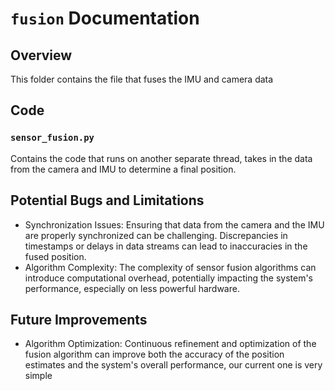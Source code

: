
# `fusion` Documentation
## Overview
This folder contains the file that fuses the IMU and camera data

## Code
### `sensor_fusion.py`
Contains the code that runs on another separate thread, takes in the data from the camera and IMU to determine a final position.

## Potential Bugs and Limitations

- Synchronization Issues: Ensuring that data from the camera and the IMU are properly synchronized can be challenging. Discrepancies in timestamps or delays in data streams can lead to inaccuracies in the fused position.
- Algorithm Complexity: The complexity of sensor fusion algorithms can introduce computational overhead, potentially impacting the system's performance, especially on less powerful hardware.

## Future Improvements
- Algorithm Optimization: Continuous refinement and optimization of the fusion algorithm can improve both the accuracy of the position estimates and the system's overall performance, our current one is very simple
